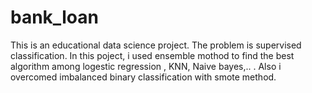 # bank_loan
This is an educational data science project.
The problem is supervised classification.
In this poject, i used ensemble mothod to find the best algorithm among logestic regression , KNN, Naive bayes,.. .
Also i overcomed imbalanced binary classification with smote method.
